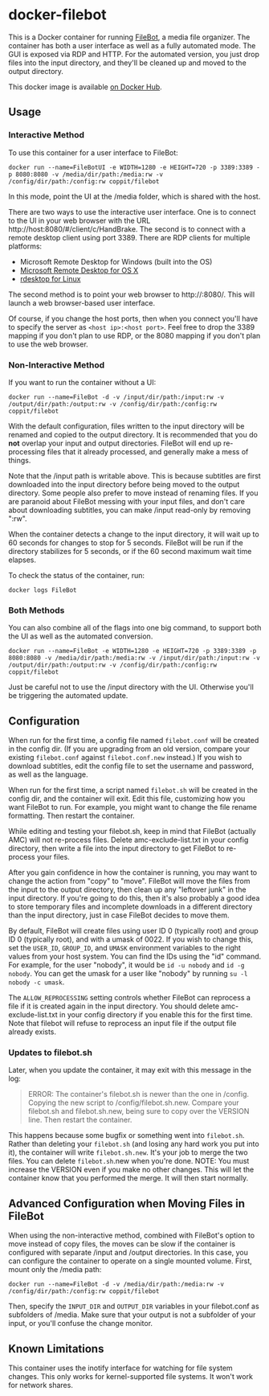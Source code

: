 # docker-filebot

This is a Docker container for running [FileBot](http://www.filebot.net/), a media file organizer. The container has both a user interface as well as a fully automated mode. The GUI is exposed via RDP and HTTP. For the automated version, you just drop files into the input directory, and they'll be cleaned up and moved to the output directory.

This docker image is available [on Docker Hub](https://hub.docker.com/r/coppit/filebot/).

## Usage

### Interactive Method

To use this container for a user interface to FileBot:

`docker run --name=FileBotUI -e WIDTH=1280 -e HEIGHT=720 -p 3389:3389 -p 8080:8080 -v /media/dir/path:/media:rw -v /config/dir/path:/config:rw coppit/filebot`

In this mode, point the UI at the /media folder, which is shared with the host.

There are two ways to use the interactive user interface. One is to connect to the UI in your web browser with the URL http://host:8080/#/client/c/HandBrake. The second is to connect with a remote desktop client using port 3389. There are RDP clients for multiple platforms:

* Microsoft Remote Desktop for Windows (built into the OS)
* [Microsoft Remote Desktop for OS X](https://itunes.apple.com/us/app/microsoft-remote-desktop/id715768417?mt=12)
* [rdesktop for Linux](http://www.rdesktop.org/)

The second method is to point your web browser to http://<your docker host>:8080/. This will launch a web browser-based user interface.

Of course, if you change the host ports, then when you connect you'll have to specify the server as `<host ip>:<host port>`. Feel free to drop the 3389 mapping if you don't plan to use RDP, or the 8080 mapping if you don't plan to use the web browser.  

### Non-Interactive Method

If you want to run the container without a UI:

`docker run --name=FileBot -d -v /input/dir/path:/input:rw -v /output/dir/path:/output:rw -v /config/dir/path:/config:rw coppit/filebot`

With the default configuration, files written to the input directory will be renamed and copied to the output directory.  It is recommended that you do **not** overlap your input and output directories. FileBot will end up re-processing files that it already processed, and generally make a mess of things.

Note that the /input path is writable above. This is because subtitles are first downloaded into the input directory before being moved to the output directory. Some people also prefer to move instead of renaming files. If you are paranoid about FileBot messing with your input files, and don't care about downloading subtitles, you can make /input read-only by removing ":rw".

When the container detects a change to the input directory, it will wait up to 60 seconds for changes to stop for 5 seconds. FileBot will be run if the directory stabilizes for 5 seconds, or if the 60 second maximum wait time elapses.

To check the status of the container, run:

`docker logs FileBot`

### Both Methods

You can also combine all of the flags into one big command, to support both the UI as well as the automated conversion.

`docker run --name=FileBot -e WIDTH=1280 -e HEIGHT=720 -p 3389:3389 -p 8080:8080 -v /media/dir/path:/media:rw -v /input/dir/path:/input:rw -v /output/dir/path:/output:rw -v /config/dir/path:/config:rw coppit/filebot`

Just be careful not to use the /input directory with the UI. Otherwise you'll be triggering the automated update.

## Configuration

When run for the first time, a config file named `filebot.conf` will be created in the config dir. (If you are upgrading from an old version, compare your existing `filebot.conf` against `filebot.conf.new` instead.) If you wish to download subtitles, edit the config file to set the username and password, as well as the language.

When run for the first time, a script named `filebot.sh` will be created in the config dir, and the container will exit.  Edit this file, customizing how you want FileBot to run. For example, you might want to change the file rename formatting. Then restart the container.

While editing and testing your filebot.sh, keep in mind that FileBot (actually AMC) will not re-process files. Delete amc-exclude-list.txt in your config directory, then write a file into the input directory to get FileBot to re-process your files.

After you gain confidence in how the container is running, you may want to change the action from "copy" to "move".  FileBot will move the files from the input to the output directory, then clean up any "leftover junk" in the input directory. If you're going to do this, then it's also probably a good idea to store temporary files and incomplete downloads in a different directory than the input directory, just in case FileBot decides to move them.

By default, FileBot will create files using user ID 0 (typically root) and group ID 0 (typically root), and with a umask of 0022. If you wish to change this, set the `USER_ID`, `GROUP_ID`, and `UMASK` environment variables to the right values from your host system. You can find the IDs using the "id" command. For example, for the user "nobody", it would be `id -u nobody` and `id -g nobody`. You can get the umask for a user like "nobody" by running `su -l nobody -c umask`.

The `ALLOW_REPROCESSING` setting controls whether FileBot can reprocess a file if it is created again in the input directory. You should delete amc-exclude-list.txt in your config directory if you enable this for the first time. Note that filebot will refuse to reprocess an input file if the output file already exists.

### Updates to filebot.sh

Later, when you update the container, it may exit with this message in the log:

> ERROR: The container's filebot.sh is newer than the one in /config.
>  Copying the new script to /config/filebot.sh.new.
>  Compare your filebot.sh and filebot.sh.new, being sure to copy over the VERSION line.
>  Then restart the container.

This happens because some bugfix or something went into `filebot.sh`. Rather than deleting your `filebot.sh` (and losing any hard work you put into it), the container will write `filebot.sh.new`. It's your job to merge the two files. You can delete `filebot.sh`.new when you're done. NOTE: You must increase the VERSION even if you make no other changes.  This will let the container know that you performed the merge. It will then start normally.

## Advanced Configuration when Moving Files in FileBot 

When using the non-interactive method, combined with FileBot's option to move instead of copy files, the moves can be slow if the container is configured with separate /input and /output directories. In this case, you can configure the container to operate on a single mounted volume. First, mount only the /media path:

`docker run --name=FileBot -d -v /media/dir/path:/media:rw -v /config/dir/path:/config:rw coppit/filebot`

Then, specify the `INPUT_DIR` and `OUTPUT_DIR` variables in your filebot.conf as subfolders of /media. Make sure that your output is not a subfolder of your input, or you'll confuse the change monitor.

## Known Limitations

This container uses the inotify interface for watching for file system changes. This only works for kernel-supported file systems. It won't work for network shares.
